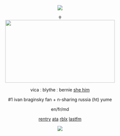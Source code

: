 &nbsp;
<div align="center">
 
![](https://komarev.com/ghpvc/?username=moidix&label=🗝&color=18263b&abbreviated=true)

<div>
<div align="center">
♰
<div>
<img src="https://files.catbox.moe/f9y0b9.gif" width="350" height="200" />

<div align="center">
 
vica ː blythe ː bernie  [she him](https://pronouns.cc/@jiluka)

#1 ivan braginsky fan + n-sharing russia (ht) yume

en/fr/md

[rentry](https://rentry.co/wrecked) [ata](https://malice.atabook.org) [rblx](https://www.roblox.com/users/5809349077/profile) [lastfm](https://last.fm/user/pawincess)
 
![](https://spotify-github-profile.kittinanx.com/api/view.svg?uid=314mkicxlkkdu2xbfq5sn4qlspni&cover_image=true&theme=natemoo-re&show_offline=true&background_color=121212&interchange=false&bar_color=1448c2&bar_color_cover=false)
<div>
